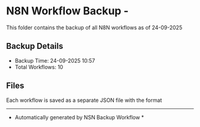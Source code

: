 # N8N Workflow Backup - 
This folder contains the backup of all N8N workflows as of 24-09-2025

## Backup Details
- Backup Time: 24-09-2025 10:57
- Total Workflows: 10

## Files
Each workflow is saved as a separate JSON file with the format

-----------
* Automatically generated by NSN Backup Workflow *